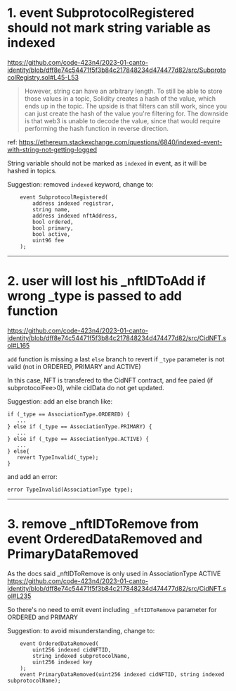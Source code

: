 # 1. event SubprotocolRegistered should not mark string variable as indexed

https://github.com/code-423n4/2023-01-canto-identity/blob/dff8e74c54471f5f3b84c217848234d474477d82/src/SubprotocolRegistry.sol#L45-L53

> However, string can have an arbitrary length. To still be able to store those values in a topic, Solidity creates a hash of the value, which ends up in the topic.
> The upside is that filters can still work, since you can just create the hash of the value you're filtering for. The downside is that web3 is unable to decode the value, since that would require performing the hash function in reverse direction.

ref: https://ethereum.stackexchange.com/questions/6840/indexed-event-with-string-not-getting-logged

String variable should not be marked as `indexed` in event, as it will be hashed in topics.

Suggestion: removed `indexed` keyword, change to:

```
    event SubprotocolRegistered(
        address indexed registrar,
        string name,
        address indexed nftAddress,
        bool ordered,
        bool primary,
        bool active,
        uint96 fee
    );
```

----

# 2. user will lost his _nftIDToAdd if wrong _type is passed to add function

https://github.com/code-423n4/2023-01-canto-identity/blob/dff8e74c54471f5f3b84c217848234d474477d82/src/CidNFT.sol#L165

`add` function is missing a last `else` branch to revert if `_type` parameter is not valid (not in ORDERED, PRIMARY and ACTIVE)

In this case, NFT is transfered to the CidNFT contract, and fee paied (if subprotocolFee>0), while cidData do not get updated.

Suggestion: add an else branch like:

```
if (_type == AssociationType.ORDERED) {
   ...
} else if (_type == AssociationType.PRIMARY) {
   ...
} else if (_type == AssociationType.ACTIVE) {
   ...
} else{
   revert TypeInvalid(_type);
}
```

and add an error:

```
error TypeInvalid(AssociationType type);
```

----

# 3. remove _nftIDToRemove from event OrderedDataRemoved and PrimaryDataRemoved

As the docs said _nftIDToRemove is only used in AssociationType ACTIVE
https://github.com/code-423n4/2023-01-canto-identity/blob/dff8e74c54471f5f3b84c217848234d474477d82/src/CidNFT.sol#L235


So there's no need to emit event including `_nftIDToRemove` parameter for ORDERED and PRIMARY

Suggestion: to avoid misunderstanding, change to:

```
    event OrderedDataRemoved(
        uint256 indexed cidNFTID,
        string indexed subprotocolName,
        uint256 indexed key
    );
    event PrimaryDataRemoved(uint256 indexed cidNFTID, string indexed subprotocolName);
```

